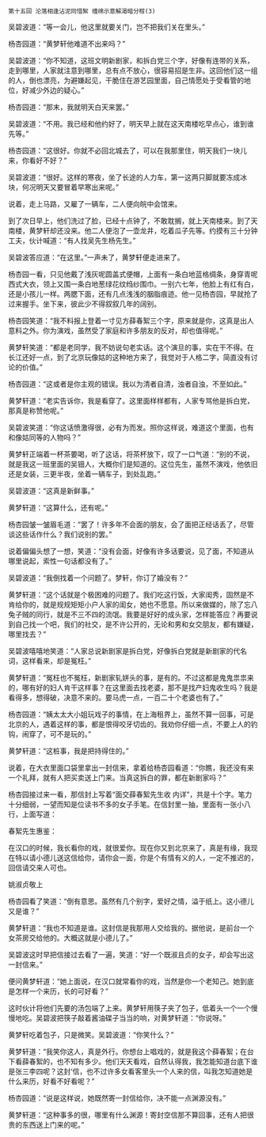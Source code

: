     第十五回 沦落相逢沾泥同惜絮 缠绵示意解渴暗分柑(3) 

   吴碧波道：“等一会儿，他这里就要关门，岂不把我们关在里头。”

   杨杏园道：“黄梦轩他难道不出来吗？”

   吴碧波道：“你不知道，这班文明新剧家，和拆白党三个字，好像有连带的关系，走到哪里，人家就注意到哪里，总有点不放心，很容易招是生非。这回他们这一组的人，倒也漂亮，为避嫌起见，干脆住在游艺园里面，自己情愿处于受看管的地位，好减少外边的疑心。”

   杨杏园道：“那末，我就明天白天来罢。”

   吴碧波道：“不用。我已经和他约好了，明天早上就在这天南楼吃早点心，谁到谁先等。”

   杨杏园道：“这很好。你就不必回北城去了，可以在我那里住，明天我们一块儿来，你看好不好？”

   吴碧波道：“很好。这样的寒夜，坐了长途的人力车，第一这两只脚就要冻成冰块，何况明天又要冒着早寒出来呢。”

   说着，走上马路，又雇了一辆车，二人便向皖中会馆来。

   到了次日早上，他们洗过了脸，已经十点钟了，不敢耽搁，就上天南楼来。到了天南楼，黄梦轩却还没来。他二人便泡了一壶龙井，吃着瓜子先等。约摸有三十分钟工夫，伙计喊道：“有人找吴先生杨先生。”

   吴碧波答应道：“在这里。”一声未了，黄梦轩便走进来了。

   杨杏园一看，只见他戴了浅灰呢圆盖式便帽，上面有一条白地蓝格绸条，身穿青呢西式大衣，领上又围一条白地葱绿花纹绉纱围巾。一别六七年，他脸上有红有白，还是小孩儿一样。两腮下面，还有几点浅浅的胭脂痕迹。他一见杨杏园，早就抢了过来握手。坐下来，彼此少不得叙叙几年的阔别。

   杨杏园笑道：“我不料报上登着一寸见方薛春絮三个字，原来就是你，这真是出人意料之外。你为演戏，虽然受了家庭和许多朋友的反对，却也值得呢。”

   黄梦轩笑道：“都是老同学，我不妨说句老实话。这个演旦的事，实在干不得。在长江还好一点，到了北京玩像姑的这种地方来了，我觉对于人格二字，简直没有讨论的价值。”

   杨杏园道：“这或者是你主观的错误。我以为清者自清，浊者自浊，不至如此。”

   黄梦轩道：“老实告诉你，我是看穿了。这里面样样都有，人家专骂他是拆白党，那真是称赞他呢。”

   吴碧波笑道：“你这话愤激得很，必有为而发。照你这样说，难道这个里面，也有和像姑同等的人物吗？”

   黄梦轩正端着一杯茶要喝，听了这话，将茶杯放下，叹了一口气道：“别的不说，就是我这一班里面的吴钿人，大概你们是知道的。这位先生，虽然不演戏，他依旧还是女装，三更半夜，坐着一辆车子，到处乱跑。”

   吴碧波道：“这真是新鲜事。”

   黄梦轩道：“这算什么，还有呢。”

   杨杏园皱一皱眉毛道：“罢了！许多年不会面的朋友，会了面把正经话丢了，尽管谈这些话作什么？我们说别的罢。”

   说着偏偏头想了一想，笑道：“没有会面，好像有许多话要说，见了面，不知道从哪里说起，索性一句话都没有了。”

   吴碧波道：“我倒找着一个问题了。梦轩，你订了婚没有？”

   黄梦轩道：“这个话就是个极困难的问题了。我们吃这行饭，大家闺秀，固然是不肯给你的，就是规规矩矩小户人家的闺女，她也不愿意。所以来做媒的，除了忘八兔子贼的同行，就是不三不四的流氓。我要是好好的成头家，怎样能答应？再要说到自己找一个吧，我们的社交，是不许公开的，无论和男和女交朋友，都有嫌疑，哪里找去？”

   吴碧波嘻嘻地笑道：“人家总说新剧家是拆白党，好像拆白党就是新剧家的代名词，这样看来，却是冤枉。”

   黄梦轩道：“冤枉也不冤枉，新剧家轧姘头的事，是有的。不过这都是鬼鬼祟祟来的，哪有好的妇人肯干这样事？在这里面去找老婆，那不是找产妇鬼收生吗？我是看得多，想得破，决意不来的。要马虎一点，一百二十个老婆也有了。”

   杨杏园道：“姨太太大小姐玩戏子的事情，在上海租界上，虽然不算一回事，可是北京的人，遇着这样的事，都是恨得咬牙切齿的。我劝你仔细一点，不要上人的钓钩，闹穿了，可不是玩的。”

   黄梦轩道：“这桩事，我是把持得住的。”

   说着，在大衣里面口袋里拿出一封信来，拿着给杨杏园看道：“你瞧，我还没有来一个礼拜，就有人把买卖送上门来。当真这拆白的罪，都在新剧家吗？”

   杨杏园接过来一看，那信封上写着“面交薛春絮先生收 内详”，共是十个字。笔力十分细弱，一望而知是位读书不多的女子手笔。在信封里一抽，里面有一张小八行，上面写道：

   春絮先生惠鉴：

   在汉口的时候，我长看你的戏，就很爱你。现在你又到北京来了，真是有缘，我现在特以请小德儿送这信给你，请你会一面，你是个有情有义的人，一定不推迟的，回信请交来人可也。

   姚淑贞敬上

   杨杏园看了笑道：“倒有意思。虽然有几个别字，爱好之情，溢于纸上。这小德儿又是谁？”

   黄梦轩道：“我也不知道是谁。这封信是我那用人交给我的。据他说，是前台一个女茶房交给他的。大概这就是小德儿了。”

   吴碧波这时早把信接过去看了一遍，笑道：“好一个既淑且贞的女子，却会写出这一封信来。”

   便问黄梦轩道：“她上面说，在汉口就常看你的戏，当然是你一个老知己。她到底是怎样一个来历，长的可好看？”

   这时伙计将他们先要的汤包端了上来。黄梦轩用筷子夹了包子，低着头一个一个慢慢地吃。吴碧波把筷子敲着酱油碟子当当的响，对黄梦轩道：“你说呀。”

   黄梦轩吃着包子，只是微笑。吴碧波道：“你笑什么？”

   黄梦轩道：“我笑你这人，真是外行。你想台上唱戏的，就是我这个薛春絮；在台下看薛春絮的，也不知有多少。他们天天看戏，自然认得我，我怎能知道台底下谁是张三李四呢？这封‘信，也不过许多女看客里头一个人来的信，叫我怎知道她是什么来历，好看不好看呢？”

   杨杏园道：“说是这样说，她既然寄一封信给你，决不能一点渊源没有。”

   黄梦轩道：“这种事多的很，哪里有什么渊源！寄封空信那不算回事，还有人把很贵的东西送上门来的呢。”

